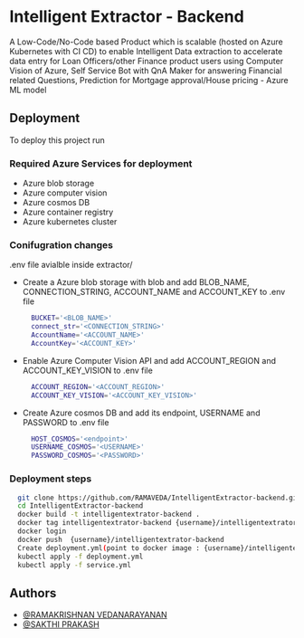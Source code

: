 
# Intelligent Extractor - Backend

A Low-Code/No-Code based Product which is scalable (hosted on Azure Kubernetes with CI CD) to enable Intelligent Data extraction to accelerate data entry for Loan Officers/other Finance product users using Computer Vision of Azure, Self Service Bot with QnA Maker for answering Financial related Questions, Prediction for Mortgage approval/House pricing - Azure ML model

## Deployment

To deploy this project run

### Required Azure Services for deployment

- Azure blob storage
- Azure computer vision
- Azure cosmos DB
- Azure container registry
- Azure kubernetes cluster 

### Conifugration changes

.env file avialble inside extractor/

- Create a Azure blob storage with blob and add BLOB_NAME, CONNECTION_STRING, ACCOUNT_NAME and ACCOUNT_KEY to .env file 
  ```bash
    BUCKET='<BLOB_NAME>'
    connect_str='<CONNECTION_STRING>'
    AccountName='<ACCOUNT_NAME>'
    AccountKey='<ACCOUNT_KEY>'
  ```
- Enable Azure Computer Vision API and add ACCOUNT_REGION and ACCOUNT_KEY_VISION to .env file
  ```bash
    ACCOUNT_REGION='<ACCOUNT_REGION>'
    ACCOUNT_KEY_VISION='<ACCOUNT_KEY_VISION>'
  ```
- Create Azure cosmos DB and add its endpoint, USERNAME and PASSWORD to .env file
  ```bash
    HOST_COSMOS='<endpoint>'
    USERNAME_COSMOS='<USERNAME>'
    PASSWORD_COSMOS='<PASSWORD>'
  ```

### Deployment steps

  ```bash
    git clone https://github.com/RAMAVEDA/IntelligentExtractor-backend.git
    cd IntelligentExtractor-backend
    docker build -t intelligentextrator-backend .
    docker tag intelligentextrator-backend {username}/intelligentextrator-backend
    docker login 
    docker push  {username}/intelligentextrator-backend
    Create deployment.yml(point to docker image : {username}/intelligentextrator-backend) and service.yml
    kubectl apply -f deployment.yml
    kubectl apply -f service.yml
  ```
## Authors

- [@RAMAKRISHNAN VEDANARAYANAN](https://github.com/RAMAVEDA)
- [@SAKTHI PRAKASH](https://github.com/sha1509)

